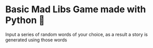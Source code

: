 # Basic Mad Libs Game made with Python 🐍

Input a series of random words of your choice, as a result a story is generated using those words
